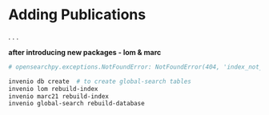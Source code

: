 # Adding Publications
.
.
.

**after introducing new packages - lom & marc**
```bash
# opensearchpy.exceptions.NotFoundError: NotFoundError(404, 'index_not_found_exception', 'no such index [instance-marc21records-marc21]', instance-marc21records-marc21, index_or_alias)

invenio db create  # to create global-search tables
invenio lom rebuild-index
invenio marc21 rebuild-index
invenio global-search rebuild-database
```

